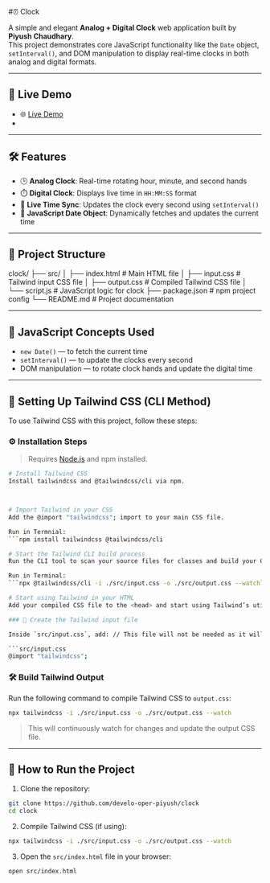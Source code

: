#⏰ Clock

A simple and elegant **Analog + Digital Clock** web application built by **Piyush Chaudhary**.  
This project demonstrates core JavaScript functionality like the `Date` object, `setInterval()`, and DOM manipulation to display real-time clocks in both analog and digital formats.

---

## 🔗 Live Demo
- 🌐 [Live Demo](https://piyushclock.netlify.app/)
- 
---

## 🛠️ Features

- 🕒 **Analog Clock**: Real-time rotating hour, minute, and second hands
- ⏱️ **Digital Clock**: Displays live time in `HH:MM:SS` format
- 🔁 **Live Time Sync**: Updates the clock every second using `setInterval()`
- 📅 **JavaScript Date Object**: Dynamically fetches and updates the current time

---

## 📁 Project Structure

clock/
├── src/
│   ├── index.html        # Main HTML file
│   ├── input.css         # Tailwind input CSS file
│   ├── output.css        # Compiled Tailwind CSS file
│   └── script.js         # JavaScript logic for clock
├── package.json          # npm project config
└── README.md             # Project documentation

---

## 🧠 JavaScript Concepts Used

- `new Date()` — to fetch the current time
- `setInterval()` — to update the clocks every second
- DOM manipulation — to rotate clock hands and update the digital time

---

## 🎨 Setting Up Tailwind CSS (CLI Method)

To use Tailwind CSS with this project, follow these steps:

### ⚙️ Installation Steps

> Requires [Node.js](https://nodejs.org/) and npm installed.

```bash
# Install Tailwind CSS
Install tailwindcss and @tailwindcss/cli via npm.



# Import Tailwind in your CSS
Add the @import "tailwindcss"; import to your main CSS file.

Run in Termnial: 
```npm install tailwindcss @tailwindcss/cli

# Start the Tailwind CLI build process
Run the CLI tool to scan your source files for classes and build your CSS.

Run in Terminal:
```npx @tailwindcss/cli -i ./src/input.css -o ./src/output.css --watch```

# Start using Tailwind in your HTML
Add your compiled CSS file to the <head> and start using Tailwind’s utility classes to style your content.

### 📄 Create the Tailwind input file

Inside `src/input.css`, add: // This file will not be needed as it will be provided in the src folder already within this project

```src/input.css
@import "tailwindcss";
```

### 🛠️ Build Tailwind Output

Run the following command to compile Tailwind CSS to `output.css`:

```bash
npx tailwindcss -i ./src/input.css -o ./src/output.css --watch
```

> This will continuously watch for changes and update the output CSS file.

---

## 🚀 How to Run the Project

1. Clone the repository:

```bash
git clone https://github.com/develo-oper-piyush/clock
cd clock
```

2. Compile Tailwind CSS (if using):

```bash
npx tailwindcss -i ./src/input.css -o ./src/output.css --watch
```

3. Open the `src/index.html` file in your browser:

```bash
open src/index.html
```
